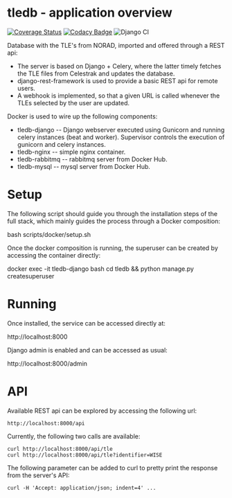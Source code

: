 # tledb - application overview

[![Coverage Status](https://coveralls.io/repos/github/rtubio/tledb/badge.svg?branch=master)](https://coveralls.io/github/rtubio/tledb?branch=master)
[![Codacy Badge](https://api.codacy.com/project/badge/Grade/77cd187ba2c5436f8cd02627f5dda2db)](https://app.codacy.com/gh/rtubio/tledb?utm_source=github.com&utm_medium=referral&utm_content=rtubio/tledb&utm_campaign=Badge_Grade)
![Django CI](https://github.com/rtubio/tledb/workflows/Django%20CI/badge.svg?branch=master)

Database with the TLE's from NORAD, imported and offered through a REST api:

* The server is based on Django + Celery, where the latter timely fetches the TLE files from Celestrak and updates the database.
* django-rest-framework is used to provide a basic REST api for remote users.
* A webhook is implemented, so that a given URL is called whenever the TLEs selected by the user are updated.

Docker is used to wire up the following components:

* tledb-django -- Django webserver executed using Gunicorn and running celery instances (beat and worker). Supervisor controls the execution of gunicorn and celery instances.
* tledb-nginx -- simple nginx container.
* tledb-rabbitmq -- rabbitmq server from Docker Hub.
* tledb-mysql -- mysql server from Docker Hub.

# Setup

The following script should guide you through the installation steps of the full stack, which mainly guides the process through a Docker composition:

  bash scripts/docker/setup.sh

Once the docker composition is running, the superuser can be created by accessing the container directly:

  docker exec -it tledb-django bash
  cd tledb && python manage.py createsuperuser

# Running

Once installed, the service can be accessed directly at:

  http://localhost:8000

Django admin is enabled and can be accessed as usual:

  http://localhost:8000/admin

# API

Available REST api can be explored by accessing the following url:

    http://localhost:8000/api

Currently, the following two calls are available:

    curl http://localhost:8000/api/tle
    curl http://localhost:8000/api/tle?identifier=WISE

The following parameter can be added to curl to pretty print the response from the server's API:

    curl -H 'Accept: application/json; indent=4' ...
